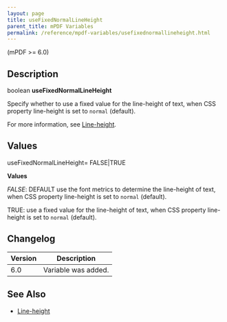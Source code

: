 ```yaml
---
layout: page
title: useFixedNormalLineHeight
parent_title: mPDF Variables
permalink: /reference/mpdf-variables/usefixednormallineheight.html
---
```


<div id="bpmbook" class="bpmbook" style="direction:ltr;">
<div class="topic_user_field">
<div id="U0">
<p>(mPDF &gt;= 6.0)</p>
<h2>Description</h2>

<div class="alert alert-info" role="alert">boolean <b>useFixedNormalLineHeight</b></div>
<p>Specify whether to use a fixed value for the line-height of text, when CSS property line-height is set to <code>normal</code> (default).</p>
<p>For more information, see <a href="/what-else-can-i-do/line-height.html">Line-height</a>.</p>
<h2>Values</h2>
<p class="manual_param_dt"><span class="parameter">useFixedNormalLineHeight= <span class="smallblock">FALSE</span>|<span class="smallblock">TRUE</span></span></p>
<p class="manual_param_dd"><b>Values</b>

<i><span class="smallblock">FALSE</span></i>: <span class="smallblock">DEFAULT</span> use the font metrics to determine the line-height of text, when CSS property line-height is set to <code>normal</code> (default).

<span class="smallblock">TRUE</span>: use a fixed value for the line-height of text, when CSS property line-height is set to <code>normal</code> (default).</p>
<h2>Changelog</h2>
<table class="bpmTopic"> <thead>
<tr> <th>Version</th><th>Description</th> </tr>
</thead> <tbody>
<tr>
<td>6.0</td>
<td>Variable was added.</td>
</tr>
</tbody> </table>
<h2>See Also</h2>
<ul>
<li class="manual_boxlist"><a href="/what-else-can-i-do/line-height.html">Line-height</a></li>
</ul>
</div>
</div>

